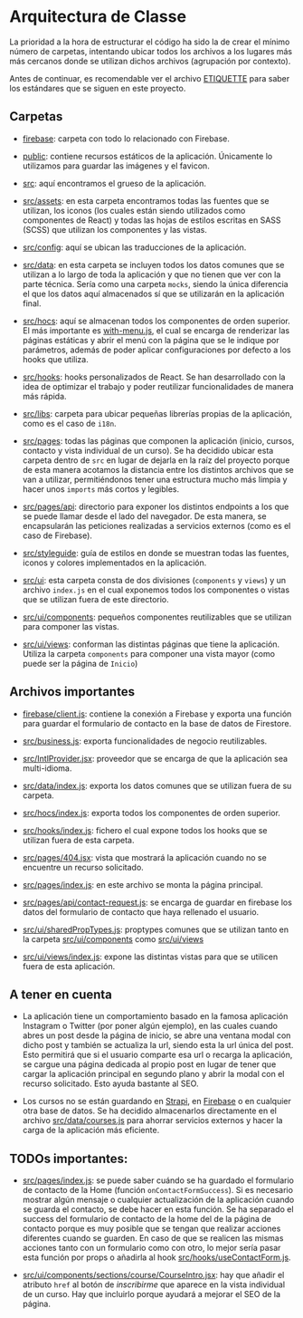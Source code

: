 # Arquitectura de Classe

La prioridad a la hora de estructurar el código ha sido la de crear el mínimo
número de carpetas, intentando ubicar todos los archivos a los lugares más
más cercanos donde se utilizan dichos archivos (agrupación por contexto).

Antes de continuar, es recomendable ver el archivo [ETIQUETTE](./ETIQUETTE.md)
para saber los estándares que se siguen en este proyecto.

## Carpetas

- [firebase](./firebase/): carpeta con todo lo relacionado con Firebase.

- [public](./public/): contiene recursos estáticos de la aplicación. Únicamente
  lo utilizamos para guardar las imágenes y el favicon.

- [src](./src/): aquí encontramos el grueso de la aplicación.

- [src/assets](./src/assets/): en esta carpeta encontramos todas las fuentes
  que se utilizan, los iconos (los cuales están siendo utilizados como
  componentes de React) y todas las hojas de estilos escritas en SASS (SCSS)
  que utilizan los componentes y las vistas.

- [src/config](./src/config/): aquí se ubican las traducciones de la aplicación.

- [src/data](./src/data/): en esta carpeta se incluyen todos los datos comunes
  que se utilizan a lo largo de toda la aplicación y que no tienen que ver
  con la parte técnica. Sería como una carpeta `mocks`, siendo la única
  diferencia el que los datos aquí almacenados sí que se utilizarán en la
  aplicación final.

- [src/hocs](./src/hocs/): aquí se almacenan todos los componentes de orden
  superior. El más importante es [with-menu.js](./src/hocs/with-menu.js), el
  cual se encarga de renderizar las páginas estáticas y abrir el menú con la
  página que se le indique por parámetros, además de poder aplicar
  configuraciones por defecto a los hooks que utiliza.

- [src/hooks](./src/hooks/): hooks personalizados de React. Se han desarrollado
  con la idea de optimizar el trabajo y poder reutilizar funcionalidades de
  manera más rápida.

- [src/libs](./src/libs/): carpeta para ubicar pequeñas librerías propias de la
  aplicación, como es el caso de `i18n`.

- [src/pages](./src/pages/): todas las páginas que componen la aplicación
  (inicio, cursos, contacto y vista individual de un curso). Se ha decidido
  ubicar esta carpeta dentro de `src` en lugar de dejarla en la raíz del
  proyecto porque de esta manera acotamos la distancia entre los distintos
  archivos que se van a utilizar, permitiéndonos tener una estructura mucho más
  limpia y hacer unos `imports` más cortos y legibles.

- [src/pages/api](./src/pages/api/): directorio para exponer los distintos
  endpoints a los que se puede llamar desde el lado del navegador. De esta
  manera, se encapsularán las peticiones realizadas a servicios externos
  (como es el caso de Firebase).

- [src/styleguide](./src/styleguide/): guía de estilos en donde se muestran
  todas las fuentes, iconos y colores implementados en la aplicación.

- [src/ui](./src/ui/): esta carpeta consta de dos divisiones (`components` y
  `views`) y un archivo `index.js` en el cual exponemos todos los componentes o
  vistas que se utilizan fuera de este directorio.

- [src/ui/components](./src/ui/components/): pequeños componentes reutilizables
  que se utilizan para componer las vistas.

- [src/ui/views](./src/ui/views/): conforman las distintas páginas que tiene la
  aplicación. Utiliza la carpeta `components` para componer una vista mayor
  (como puede ser la página de `Inicio`)

## Archivos importantes

- [firebase/client.js](./firebase/client.js): contiene la conexión a Firebase
  y exporta una función para guardar el formulario de contacto en la base de
  datos de Firestore.

- [src/business.js](./src/business.js): exporta funcionalidades de negocio
  reutilizables.

- [src/IntlProvider.jsx](./src/IntlProvider.jsx): proveedor que se encarga de
  que la aplicación sea multi-idioma.

- [src/data/index.js](./src/data/index.js): exporta los datos comunes que se
  utilizan fuera de su carpeta.

- [src/hocs/index.js](./src/hocs/index.js): exporta todos los componentes de
  orden superior.

- [src/hooks/index.js](./src/hooks/index.js): fichero el cual expone todos los
  hooks que se utilizan fuera de esta carpeta.

- [src/pages/404.jsx](./src/pages/404.jsx): vista que mostrará la aplicación
  cuando no se encuentre un recurso solicitado.

- [src/pages/index.js](./src/pages/index.js): en este archivo se monta la
  página principal.

- [src/pages/api/contact-request.js](./src/pages/api/contact-request.js): se
  encarga de guardar en firebase los datos del formulario de contacto que haya
  rellenado el usuario.

- [src/ui/sharedPropTypes.js](./src/ui/sharedProptypes.js): proptypes comunes
  que se utilizan tanto en la carpeta [src/ui/components](./src/ui/components/)
  como [src/ui/views](./src/ui/views/)

- [src/ui/views/index.js](./src/ui/views/index.js): expone las distintas vistas
  para que se utilicen fuera de esta aplicación.

## A tener en cuenta

- La aplicación tiene un comportamiento basado en la famosa aplicación Instagram
  o Twitter (por poner algún ejemplo), en las cuales cuando abres un post desde
  la página de inicio, se abre una ventana modal con dicho post y también se
  actualiza la url, siendo esta la url única del post. Esto permitirá que si el
  usuario comparte esa url o recarga la aplicación, se cargue una página
  dedicada al propio post en lugar de tener que cargar la aplicación principal
  en segundo plano y abrir la modal con el recurso solicitado. Esto ayuda
  bastante al SEO.

- Los cursos no se están guardando en [Strapi](https://strapi.io/), en
  [Firebase](https://firebase.google.com/) o en cualquier otra base de datos.
  Se ha decidido almacenarlos directamente en el archivo
  [src/data/courses.js](./src/data/courses.js) para ahorrar servicios externos
  y hacer la carga de la aplicación más eficiente.

## TODOs importantes:

- [src/pages/index.js](./src/pages/index.js): se puede saber cuándo se ha
  guardado el formulario de contacto de la Home (función `onContactFormSuccess`).
  Si es necesario mostrar algún mensaje o cualquier actualización de la
  aplicación cuando se guarda el contacto, se debe hacer en esta función. Se
  ha separado el success del formulario de contacto de la home del de la página
  de contacto porque es muy posible que se tengan que realizar acciones
  diferentes cuando se guarden. En caso de que se realicen las mismas acciones
  tanto con un formulario como con otro, lo mejor sería pasar esta función por
  props o añadirla al hook [src/hooks/useContactForm.js](./src/hooks/useContactForm.js).

- [src/ui/components/sections/course/CourseIntro.jsx](./src/ui/components/sections/course/CourseIntro.jsx):
  hay que añadir el atributo `href` al botón de _inscribirme_ que aparece en la
  vista individual de un curso. Hay que incluirlo porque ayudará a mejorar el
  SEO de la página.
